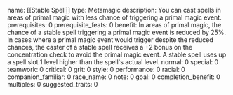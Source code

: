 name: [[Stable Spell]]
type: Metamagic
description: You can cast spells in areas of primal magic with less chance of triggering a primal magic event.
prerequisites: 0
prerequisite_feats: 0
benefit: In areas of primal magic, the chance of a stable spell triggering a primal magic event is reduced by 25%. In cases where a primal magic event would trigger despite the reduced chances, the caster of a stable spell receives a +2 bonus on the concentration check to avoid the primal magic event. A stable spell uses up a spell slot 1 level higher than the spell's actual level.
normal: 0
special: 0
teamwork: 0
critical: 0
grit: 0
style: 0
performance: 0
racial: 0
companion_familiar: 0
race_name: 0
note: 0
goal: 0
completion_benefit: 0
multiples: 0
suggested_traits: 0
